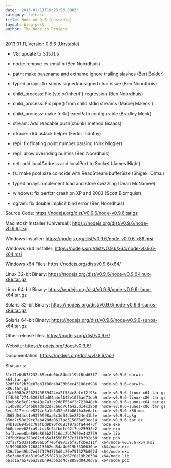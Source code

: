 ```yaml
---
date: '2013-01-11T19:23:56.000Z'
category: release
title: Node v0.9.6 (Unstable)
layout: blog-post
author: The Node.js Project
---
```


2013.01.11, Version 0.9.6 (Unstable)

- V8: update to 3.15.11.5

- node: remove ev-emul.h (Ben Noordhuis)

- path: make basename and extname ignore trailing slashes (Bert Belder)

- typed arrays: fix sunos signed/unsigned char issue (Ben Noordhuis)

- child_process: Fix {stdio:'inherit'} regression (Ben Noordhuis)

- child_process: Fix pipe() from child stdio streams (Maciej Małecki)

- child_process: make fork() execPath configurable (Bradley Meck)

- stream: Add readable.push(chunk) method (isaacs)

- dtrace: x64 ustack helper (Fedor Indutny)

- repl: fix floating point number parsing (Nirk Niggler)

- repl: allow overriding builtins (Ben Noordhuis)

- net: add localAddress and localPort to Socket (James Hight)

- fs: make pool size coincide with ReadStream bufferSize (Shigeki Ohtsu)

- typed arrays: implement load and store swizzling (Dean McNamee)

- windows: fix perfctr crash on XP and 2003 (Scott Blomquist)

- dgram: fix double implicit bind error (Ben Noordhuis)

Source Code: https://nodejs.org/dist/v0.9.6/node-v0.9.6.tar.gz

Macintosh Installer (Universal): https://nodejs.org/dist/v0.9.6/node-v0.9.6.pkg

Windows Installer: https://nodejs.org/dist/v0.9.6/node-v0.9.6-x86.msi

Windows x64 Installer: https://nodejs.org/dist/v0.9.6/x64/node-v0.9.6-x64.msi

Windows x64 Files: https://nodejs.org/dist/v0.9.6/x64/

Linux 32-bit Binary: https://nodejs.org/dist/v0.9.6/node-v0.9.6-linux-x86.tar.gz

Linux 64-bit Binary: https://nodejs.org/dist/v0.9.6/node-v0.9.6-linux-x64.tar.gz

Solaris 32-bit Binary: https://nodejs.org/dist/v0.9.6/node-v0.9.6-sunos-x86.tar.gz

Solaris 64-bit Binary: https://nodejs.org/dist/v0.9.6/node-v0.9.6-sunos-x64.tar.gz

Other release files: https://nodejs.org/dist/v0.9.6/

Website: https://nodejs.org/docs/v0.9.6/

Documentation: https://nodejs.org/docs/v0.9.6/api/

Shasums:

```
31ef1e0d875232c85ecde0bc84ddf19cf6cd63f7  node-v0.9.6-darwin-x64.tar.gz
62d5f6f2b39e87eb1f86da0423b6ec45180cd986  node-v0.9.6-darwin-x86.tar.gz
e3cb0989c8262349659424ea2f534c8afe12f93c  node-v0.9.6-linux-x64.tar.gz
ff4b68f274a52038fbd04a4ef143e1076ae71db9  node-v0.9.6-linux-x86.tar.gz
59ebb5e5c02c9e40a7a3cc2d8f554f2d722048eb  node-v0.9.6-sunos-x64.tar.gz
714b88c5f34bb0adad2d73b6d76fa423d14c29b8  node-v0.9.6-sunos-x86.tar.gz
3ecc617efcae5274c3a1e3452e8fb0646a3e6afc  node-v0.9.6-x86.msi
d865d044cc1e9379998aa6c3d34dbe2824e41b5e  node-v0.9.6.pkg
650d7c50e29ce7ab428de0617ad315063a53ea1a  node-v0.9.6.tar.gz
94b10c6945ec78af6d9b90fc083f97adfa44473f  node.exe
0b0eceee083ca9cfdc8c24fbdfe92f7ee25938c2  node.exp
9af3ceee0be869e866b2f516dc2b17690e442739  node.lib
7dfbdf0ac378e67cfa5aff550f057c31f8f92d38  node.pdb
02f27f503a16850a66f7e6fe8732bfa5fcbe311f  x64/node-v0.9.6-x64.msi
3f5990602e7268413602dd54a4d019b3330630ae  x64/node.exe
836a7be49bd7ed5f1794775d0c20e75f327b067d  x64/node.exp
e5e3abed1da31d94525f8731e2d67f0e19b20304  x64/node.lib
b61c1a7a5786a38864943bb3d4c78859d0430d7a  x64/node.pdb
```
